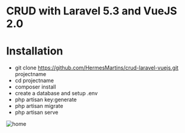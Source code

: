 # CRUD with Laravel 5.3 and VueJS 2.0

# Installation

* git clone https://github.com/HermesMartins/crud-laravel-vuejs.git projectname
* cd projectname
* composer install
* create a database and setup .env
* php artisan key:generate
* php artisan migrate
* php artisan serve

<img src="https://cloud.githubusercontent.com/assets/14934318/21582341/95a552a2-d03a-11e6-89f2-bd42fd500caf.PNG" alt="home">



